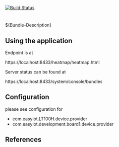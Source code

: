 [![Build Status](https://travis-ci.org/daghanacay/com.easyiot.application.svg?branch=master)](https://travis-ci.org/daghanacay/com.easyiot.application)

# 

${Bundle-Description}

## Using the application

Endpoint is at 

https://localhost:8433/heatmap/heatmap.html

Server status can be found at 

https://localhost:8433/system/console/bundles

## Configuration

please see configuration for

* com.easyiot.LT100H.device.provider
* com.easyiot.development.board1.device.provider  

## References

